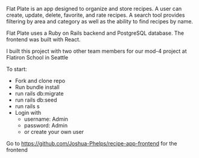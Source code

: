 Flat Plate is an app designed to organize and store recipes. A user can create, update, delete,  favorite, and rate recipes. A search tool provides filtering by area and category as well as the ability to find recipes by name. 

Flat Plate uses a Ruby on Rails backend and PostgreSQL database. The frontend was built with React.

I built this project with two other team members for our mod-4 project at Flatiron School in Seattle

To start:

- Fork and clone repo
- Run bundle install
- run rails db:migrate
- run rails db:seed
- run rails s
- Login with 
  - username: Admin 
  - password: Admin 
  - or create your own user 

Go to https://github.com/Joshua-Phelps/recipe-app-frontend for the frontend 
